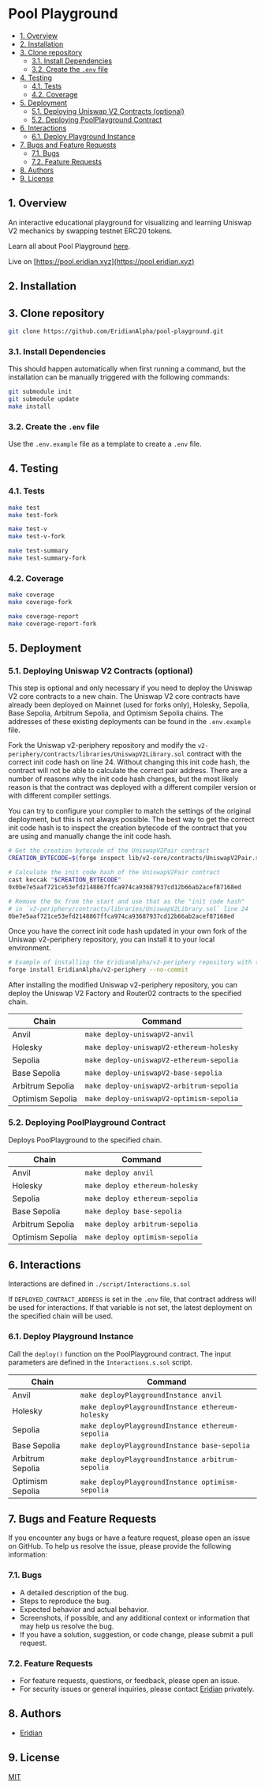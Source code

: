 # Pool Playground

- [1. Overview](#1-overview)
- [2. Installation](#2-installation)
- [3. Clone repository](#3-clone-repository)
  - [3.1. Install Dependencies](#31-install-dependencies)
  - [3.2. Create the `.env` file](#32-create-the-env-file)
- [4. Testing](#4-testing)
  - [4.1. Tests](#41-tests)
  - [4.2. Coverage](#42-coverage)
- [5. Deployment](#5-deployment)
  - [5.1. Deploying Uniswap V2 Contracts (optional)](#51-deploying-uniswap-v2-contracts-optional)
  - [5.2. Deploying PoolPlayground Contract](#52-deploying-poolplayground-contract)
- [6. Interactions](#6-interactions)
  - [6.1. Deploy Playground Instance](#61-deploy-playground-instance)
- [7. Bugs and Feature Requests](#7-bugs-and-feature-requests)
  - [7.1. Bugs](#71-bugs)
  - [7.2. Feature Requests](#72-feature-requests)
- [8. Authors](#8-authors)
- [9. License](#9-license)

## 1. Overview

An interactive educational playground for visualizing and learning Uniswap V2 mechanics by swapping testnet ERC20 tokens.

Learn all about Pool Playground [here](https://pool.eridian.xyz/#about).

Live on [https://pool.eridian.xyz](https://pool.eridian.xyz)

## 2. Installation

## 3. Clone repository

```bash
git clone https://github.com/EridianAlpha/pool-playground.git
```

### 3.1. Install Dependencies

This should happen automatically when first running a command, but the installation can be manually triggered with the following commands:

```bash
git submodule init
git submodule update
make install
```

### 3.2. Create the `.env` file

Use the `.env.example` file as a template to create a `.env` file.

## 4. Testing

### 4.1. Tests

```bash
make test
make test-fork

make test-v
make test-v-fork

make test-summary
make test-summary-fork
```

### 4.2. Coverage

```bash
make coverage
make coverage-fork

make coverage-report
make coverage-report-fork
```

## 5. Deployment

### 5.1. Deploying Uniswap V2 Contracts (optional)

This step is optional and only necessary if you need to deploy the Uniswap V2 core contracts to a new chain. The Uniswap V2 core contracts have already been deployed on Mainnet (used for forks only), Holesky, Sepolia, Base Sepolia, Arbitrum Sepolia, and Optimism Sepolia chains. The addresses of these existing deployments can be found in the `.env.example` file.

Fork the Uniswap v2-periphery repository and modify the `v2-periphery/contracts/libraries/UniswapV2Library.sol` contract with the correct init code hash on line 24. Without changing this init code hash, the contract will not be able to calculate the correct pair address. There are a number of reasons why the init code hash changes, but the most likely reason is that the contract was deployed with a different compiler version or with different compiler settings.

You can try to configure your complier to match the settings of the original deployment, but this is not always possible. The best way to get the correct init code hash is to inspect the creation bytecode of the contract that you are using and manually change the init code hash.

```bash
# Get the creation bytecode of the UniswapV2Pair contract
CREATION_BYTECODE=$(forge inspect lib/v2-core/contracts/UniswapV2Pair.sol:UniswapV2Pair bytecode)

# Calculate the init code hash of the UniswapV2Pair contract
cast keccak "$CREATION_BYTECODE"
0x0be7e5aaf721ce53efd2148867ffca974ca93687937cd12b66ab2acef87168ed

# Remove the 0x from the start and use that as the "init code hash"
# in `v2-periphery/contracts/libraries/UniswapV2Library.sol` line 24
0be7e5aaf721ce53efd2148867ffca974ca93687937cd12b66ab2acef87168ed

```

Once you have the correct init code hash updated in your own fork of the Uniswap v2-periphery repository, you can install it to your local environment.

```bash
# Example of installing the EridianAlpha/v2-periphery repository with the modified init code hash
forge install EridianAlpha/v2-periphery --no-commit
```

After installing the modified Uniswap v2-periphery repository, you can deploy the Uniswap V2 Factory and Router02 contracts to the specified chain.

| Chain            | Command                                  |
| ---------------- | ---------------------------------------- |
| Anvil            | `make deploy-uniswapV2-anvil`            |
| Holesky          | `make deploy-uniswapV2-ethereum-holesky` |
| Sepolia          | `make deploy-uniswapV2-ethereum-sepolia` |
| Base Sepolia     | `make deploy-uniswapV2-base-sepolia`     |
| Arbitrum Sepolia | `make deploy-uniswapV2-arbitrum-sepolia` |
| Optimism Sepolia | `make deploy-uniswapV2-optimism-sepolia` |

### 5.2. Deploying PoolPlayground Contract

Deploys PoolPlayground to the specified chain.

| Chain            | Command                        |
| ---------------- | ------------------------------ |
| Anvil            | `make deploy anvil`            |
| Holesky          | `make deploy ethereum-holesky` |
| Sepolia          | `make deploy ethereum-sepolia` |
| Base Sepolia     | `make deploy base-sepolia`     |
| Arbitrum Sepolia | `make deploy arbitrum-sepolia` |
| Optimism Sepolia | `make deploy optimism-sepolia` |

## 6. Interactions

Interactions are defined in `./script/Interactions.s.sol`

If `DEPLOYED_CONTRACT_ADDRESS` is set in the `.env` file, that contract address will be used for interactions.
If that variable is not set, the latest deployment on the specified chain will be used.

### 6.1. Deploy Playground Instance

Call the `deploy()` function on the PoolPlayground contract.
The input parameters are defined in the `Interactions.s.sol` script.

| Chain            | Command                                          |
| ---------------- | ------------------------------------------------ |
| Anvil            | `make deployPlaygroundInstance anvil`            |
| Holesky          | `make deployPlaygroundInstance ethereum-holesky` |
| Sepolia          | `make deployPlaygroundInstance ethereum-sepolia` |
| Base Sepolia     | `make deployPlaygroundInstance base-sepolia`     |
| Arbitrum Sepolia | `make deployPlaygroundInstance arbitrum-sepolia` |
| Optimism Sepolia | `make deployPlaygroundInstance optimism-sepolia` |

## 7. Bugs and Feature Requests

If you encounter any bugs or have a feature request, please open an issue on GitHub. To help us resolve the issue, please provide the following information:

### 7.1. Bugs

- A detailed description of the bug.
- Steps to reproduce the bug.
- Expected behavior and actual behavior.
- Screenshots, if possible, and any additional context or information that may help us resolve the bug.
- If you have a solution, suggestion, or code change, please submit a pull request.

### 7.2. Feature Requests

- For feature requests, questions, or feedback, please open an issue.
- For security issues or general inquiries, please contact [Eridian](https://eridian.xyz) privately.

## 8. Authors

- [Eridian](https://eridian.xyz)

## 9. License

[MIT](https://choosealicense.com/licenses/mit/)
